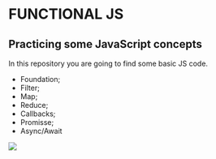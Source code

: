 # FUNCTIONAL JS

## Practicing some JavaScript concepts

In this repository you are going to find some basic JS code.

* Foundation;
* Filter;
* Map;
* Reduce;
* Callbacks;
* Promisse;
* Async/Await

<img src="https://img.shields.io/badge/JavaScript-323330?style=for-the-badge&logo=javascript&logoColor=F7DF1E" /> 